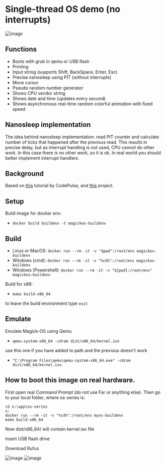 # Single-thread OS demo (no interrupts)

![image](https://i.imgur.com/ry4cy5h.gif)

## Functions

- Boots with grub in qemu or USB flash
- Printing
- Input string (supports Shift, BackSpace, Enter, Esc)
- Precise nanosleep using PIT (without interrupts)
- Move cursor
- Pseudo random number generator
- Shows CPU vendor string
- Shows date and time (updates every second)
- Shows asynchronous real-time random colorful animation with fixed speed

## Nanosleep implementation

The idea behind nanosleep implementation: read PIT counter and calculate number of ticks that happened after the previous read. This results in precise delay, but as interrupt handling is not used, CPU cannot do other work. In this case there is no other work, so it is ok. In real world you should better implement interrupt handlers.

## Background

Based on [this](https://www.youtube.com/watch?v=FkrpUaGThTQ&list=PLZQftyCk7_SeZRitx5MjBKzTtvk0pHMtp&index=1) tutorial by CodePulse, and [this](https://github.com/Roseinabox28/MagickOS) project.

## Setup

Build image for docker env:

- `docker build buildenv -t magickos-buildenv`

## Build

- Linux or MacOS: `docker run --rm -it -v "$pwd":/root/env magickos-buildenv`
- Windows (cmd): `docker run --rm -it -v "%cd%":/root/env magickos-buildenv`
- Windows (Powershell): `docker run --rm -it -v "${pwd}:/root/env" magickos-buildenv`

Build for x86:

- `make build-x86_64`

to leave the build environment type `exit`

## Emulate

Emulate Magick-OS using Qemu

- `qemu-system-x86_64 -cdrom dist/x86_64/kernel.iso`

use this one if you have added to path and the previous doesn't work

- `"C:\Program Files\qemu\qemu-system-x86_64.exe" -cdrom dist/x86_64/kernel.iso`

## How to boot this image on real hardware.

First open real Command Prompt (do not use Far or anything else). Then go to your local folder, where os-series is:

```
cd x:\app\os-series
x:
docker run --rm -it -v "%cd%":/root/env myos-buildenv
make build-x86_64
```

Now dist/x86_64/ will contain kernel.iso file

Insert USB flash drive

Download Rufus

![image](https://user-images.githubusercontent.com/15198808/127573774-8b746020-bbcb-402c-ae2b-91dee1957b5b.png)
![image](https://user-images.githubusercontent.com/15198808/127573784-d2187d4d-2a3c-4287-a297-f8194961b838.png)
